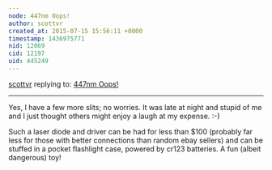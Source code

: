 ```yaml
---
node: 447nm Oops!
author: scottvr
created_at: 2015-07-15 15:56:11 +0000
timestamp: 1436975771
nid: 12069
cid: 12197
uid: 445249
---
```




[scottvr](../profile/scottvr) replying to: [447nm Oops!](../notes/scottvr/07-15-2015/447nm-oops)

----
Yes, I have a few more slits; no worries. It was late at night and stupid of me and I just thought others might enjoy a laugh at my expense. :-) 

Such a laser diode and driver can be had for less than $100 (probably far less for those with better connections than random ebay sellers) and can be stuffed in a pocket flashlight case, powered by cr123 batteries. A fun (albeit dangerous) toy!